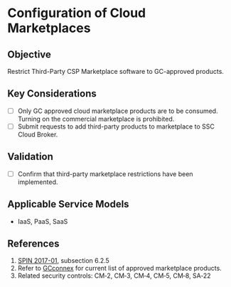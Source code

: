 # Configuration of Cloud Marketplaces

## Objective

Restrict Third-Party CSP Marketplace software to GC-approved products.

## Key Considerations

* [ ] Only GC approved cloud marketplace products are to be consumed. Turning on the commercial marketplace is prohibited.
* [ ] Submit requests to add third-party products to marketplace to SSC Cloud Broker.

## Validation

* [ ] Confirm that third-party marketplace restrictions have been implemented.

## Applicable Service Models

* IaaS, PaaS, SaaS

## References

1. [SPIN 2017-01](https://www.canada.ca/en/treasury-board-secretariat/services/access-information-privacy/security-identity-management/direction-secure-use-commercial-cloud-services-spin.html), subsection 6.2.5
2. Refer to [GCconnex](https://gcconnex.gc.ca/file/view/62841157/gc-cloud-broker-sci-assessed-marketplace-products?language=en) for current list of approved marketplace products.
3. Related security controls: CM‑2, CM‑3, CM‑4, CM‑5, CM‑8, SA‑22
